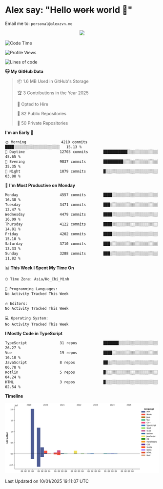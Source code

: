 # Alex say: "Hello ~~work~~ world 🐾"
Email me to: `personal@alexzvn.me`


<p align=center>
  <a href="https://skillicons.dev">
    <img src="https://skillicons.dev/icons?i=ts,js,php,nodejs,bun,vue,nuxt,react,svelte,tauri,laravel,rust,mongodb,docker,electron,redis,rabbitmq,tailwind,git,cloudflare,elysia,mysql,nginx,rollupjs,sentry,ubuntu,yarn,html,css,vite" />
  </a>
</p>

<!--START_SECTION:waka-->
![Code Time](http://img.shields.io/badge/Code%20Time-1%2C066%20hrs%2055%20mins-blue)

![Profile Views](http://img.shields.io/badge/Profile%20Views-1-blue)

![Lines of code](https://img.shields.io/badge/From%20Hello%20World%20I%27ve%20Written-40.7%20million%20lines%20of%20code-blue)

**🐱 My GitHub Data** 

> 📦 1.6 MB Used in GitHub's Storage 
 > 
> 🏆 3 Contributions in the Year 2025
 > 
> 💼 Opted to Hire
 > 
> 📜 82 Public Repositories 
 > 
> 🔑 50 Private Repositories 
 > 
**I'm an Early 🐤** 

```text
🌞 Morning                4210 commits        ████░░░░░░░░░░░░░░░░░░░░░   15.13 % 
🌆 Daytime                12703 commits       ███████████░░░░░░░░░░░░░░   45.65 % 
🌃 Evening                9837 commits        █████████░░░░░░░░░░░░░░░░   35.35 % 
🌙 Night                  1079 commits        █░░░░░░░░░░░░░░░░░░░░░░░░   03.88 % 
```
📅 **I'm Most Productive on Monday** 

```text
Monday                   4557 commits        ████░░░░░░░░░░░░░░░░░░░░░   16.38 % 
Tuesday                  3471 commits        ███░░░░░░░░░░░░░░░░░░░░░░   12.47 % 
Wednesday                4479 commits        ████░░░░░░░░░░░░░░░░░░░░░   16.09 % 
Thursday                 4122 commits        ████░░░░░░░░░░░░░░░░░░░░░   14.81 % 
Friday                   4202 commits        ████░░░░░░░░░░░░░░░░░░░░░   15.10 % 
Saturday                 3710 commits        ███░░░░░░░░░░░░░░░░░░░░░░   13.33 % 
Sunday                   3288 commits        ███░░░░░░░░░░░░░░░░░░░░░░   11.82 % 
```


📊 **This Week I Spent My Time On** 

```text
🕑︎ Time Zone: Asia/Ho_Chi_Minh

💬 Programming Languages: 
No Activity Tracked This Week

🔥 Editors: 
No Activity Tracked This Week

💻 Operating System: 
No Activity Tracked This Week
```

**I Mostly Code in TypeScript** 

```text
TypeScript               31 repos            ███████░░░░░░░░░░░░░░░░░░   26.27 % 
Vue                      19 repos            ████░░░░░░░░░░░░░░░░░░░░░   16.10 % 
JavaScript               8 repos             ██░░░░░░░░░░░░░░░░░░░░░░░   06.78 % 
Kotlin                   5 repos             █░░░░░░░░░░░░░░░░░░░░░░░░   04.24 % 
HTML                     3 repos             █░░░░░░░░░░░░░░░░░░░░░░░░   02.54 % 
```



**Timeline**

![Lines of Code chart](https://raw.githubusercontent.com/alexzvn/alexzvn/main/assets/bar_graph.png)


 Last Updated on 10/01/2025 19:11:07 UTC
<!--END_SECTION:waka-->
